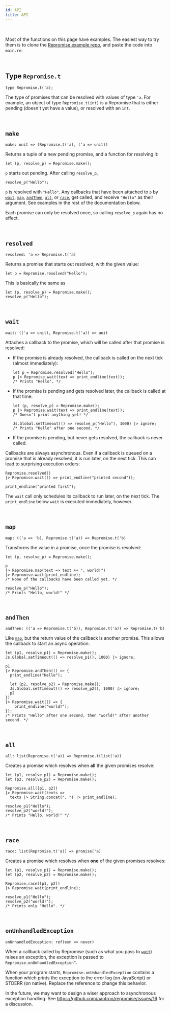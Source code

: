 ```yaml
---
id: API
title: API
---
```


<br/>

Most of the functions on this page have examples. The easiest way to try them is to clone the [Repromise example repo](https://github.com/aantron/repromise-example-bsb), and paste the code into `main.re`.

<br/>

## Type `Repromise.t`

```reason
type Repromise.t('a);
```

The type of promises that can be resolved with values of type `'a`. For example, an object of type `Repromise.t(int)` is a Repromise that is either pending (doesn't yet have a value), or resolved with an `int`.

<br/>

## `make`

```reason
make: unit => (Repromise.t('a), ('a => unit))
```

Returns a tuple of a new pending promise, and a function for resolving it:

```reason
let (p, resolve_p) = Repromise.make();
```

`p` starts out pending. After calling `resolve_p`,

```reason
resolve_p("Hello");
```

`p` is resolved with `"Hello"`. Any callbacks that have been attached to `p` by [`wait`](#wait), [`map`](#map), [`andThen`](#andThen), [`all`](#all), or [`race`](#race), get called, and receive `"Hello"` as their argument. See examples in the rest of the documentation below.

Each promise can only be resolved once, so calling `resolve_p` again has no effect.

<br/>

## `resolved`

```reason
resolved: 'a => Repromise.t('a)
```

Returns a promise that starts out resolved, with the given value:

```reason
let p = Repromise.resolved("Hello");
```

This is basically the same as

```reason
let (p, resolve_p) = Repromise.make();
resolve_p("Hello");
```

<br/>

## `wait`

```reason
wait: (('a => unit), Repromise.t('a)) => unit
```

Attaches a callback to the promise, which will be called after that promise is resolved:

- If the promise is already resolved, the callback is called on the next tick (almost immediately):

    ```reason
    let p = Repromise.resolved("Hello");
    p |> Repromise.wait(text => print_endline(text));
    /* Prints "Hello". */
    ```

- If the promise is pending and gets resolved later, the callback is called at that time:

    ```reason
    let (p, resolve_p) = Repromise.make();
    p |> Repromise.wait(text => print_endline(text));
    /* Doesn't print anything yet! */

    Js.Global.setTimeout(() => resolve_p("Hello"), 1000) |> ignore;
    /* Prints "Hello" after one second. */
    ```

- If the promise is pending, but never gets resolved, the callback is never called.

Callbacks are always asynchronous. Even if a callback is queued on a promise that is already resolved, it is run later, on the next tick. This can lead to surprising execution orders:

```reason
Repromise.resolved()
|> Repromise.wait(() => print_endline("printed second"));

print_endline("printed first");
```

The `wait` call only schedules its callback to run later, on the next tick. The `print_endline` below `wait` is executed immediately, however.

<br/>

## `map`

```reason
map: (('a => 'b), Repromise.t('a)) => Repromise.t('b)
```

Transforms the value in a promise, once the promise is resolved:

```reason
let (p, resolve_p) = Repromise.make();

p
|> Repromise.map(text => text ++ ", world!")
|> Repromise.wait(print_endline);
/* None of the callbacks have been called yet. */

resolve_p("Hello");
/* Prints "Hello, world!" */
```

<br/>

## `andThen`

```reason
andThen: (('a => Repromise.t('b)), Repromise.t('a)) => Repromise.t('b)
```

Like [`map`](#map), but the return value of the callback is another promise. This allows the callback to start an async operation:

```reason
let (p1, resolve_p1) = Repromise.make();
Js.Global.setTimeout(() => resolve_p1(), 1000) |> ignore;

p1
|> Repromise.andThen(() => {
  print_endline("Hello");

  let (p2, resolve_p2) = Repromise.make();
  Js.Global.setTimeout(() => resolve_p2(), 1000) |> ignore;
  p2
})
|> Repromise.wait(() => {
    print_endline("world!");
});
/* Prints "Hello" after one second, then "world!" after another second. */
```

<br/>

## `all`

```reason
all: list(Repromise.t('a)) => Repromise.t(list('a))
```

Creates a promise which resolves when **all** the given promises resolve:

```reason
let (p1, resolve_p1) = Repromise.make();
let (p2, resolve_p2) = Repromise.make();

Repromise.all([p1, p2])
|> Repromise.wait(texts =>
  texts |> String.concat(", ") |> print_endline);

resolve_p1("Hello");
resolve_p2("world!");
/* Prints "Hello, world!" */
```

<br/>

## `race`

```reason
race: list(Repromise.t('a)) => promise('a)
```

Creates a promise which resolves when **one** of the given promises resolves:

```reason
let (p1, resolve_p1) = Repromise.make();
let (p2, resolve_p2) = Repromise.make();

Repromise.race([p1, p2])
|> Repromise.wait(print_endline);

resolve_p1("Hello");
resolve_p2("world!");
/* Prints only "Hello". */
```

<br/>

## `onUnhandledException`

```reason
onUnhandledException: ref(exn => never)
```

When a callback called by Repromise (such as what you pass to [`wait`](#wait)) raises an exception, the exception is passed to `Repromise.onUnhandledException^`.

When your program starts, `Repromise.onUnhandledException` contains a function which prints the exception to the error log (on JavaScript) or STDERR (on native). Replace the reference to change this behavior.

In the future, we may want to design a wiser approach to asynchronous exception handling. See https://github.com/aantron/repromise/issues/16 for a discussion.

<br/>
